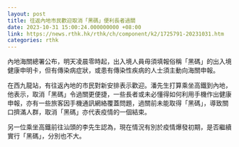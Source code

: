 ```yaml
---
layout: post
title: 往返內地市民歡迎取消「黑碼」便利長者過關
date: 2023-10-31 15:00:24.000000000 +08:00
link: https://news.rthk.hk/rthk/ch/component/k2/1725791-20231031.htm
categories: rthk
---
```


內地海關總署公布，明天凌晨零時起，出入境人員毋須填報俗稱「黑碼」的出入境健康申明卡，但有傳染病症狀，或患有傳染性疾病的人士須主動向海關申報。

在西九龍站，有往返內地的市民對新安排表示歡迎。潘先生打算乘坐高鐵到內地，他表示，取消「黑碼」令過關更便捷，一些長者或未必懂得如何利用手機作出健康申報，亦有一些旅客因手機通訊網絡覆蓋問題，過關前未能取得「黑碼」，導致關口擠滿人群，取消「黑碼」亦代表疫情的一個結束。

另一位乘坐高鐵前往汕頭的李先生認為，現在情況有別於疫情爆發初期，是否繼續實行「黑碼」，分別也不大。
